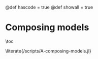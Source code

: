 @def hascode = true
@def showall = true

# Composing models

\toc

\literate{/scripts/A-composing-models.jl}
